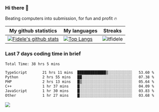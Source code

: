 ### Hi there 👋
<p>Beating computers into submission, for fun and profit 🔥</p>

|My github statistics|My languages|Streaks|
|-|-|-|
|[![Fidele's github stats](https://github-readme-stats.vercel.app/api?username=itfidele&count_private=true&show_icons=true&theme=dark&hide_title=true)](https://github.com/itfidele)|[![Top Langs](https://github-readme-stats.vercel.app/api/top-langs/?username=itfidele&show_icons=true&langs_count=8&theme=dark&layout=compact&hide_title=true)](https://github.com/itfidele)|![itfidele](https://github-readme-streak-stats.herokuapp.com/?user=itfidele&theme=dark)

### Last 7 days coding time in brief
<!--START_SECTION:waka-->

```txt
Total Time: 38 hrs 5 mins

TypeScript       21 hrs 11 mins  █████████████▒░░░░░░░░░░░   53.60 %
Python           2 hrs 55 mins   ██░░░░░░░░░░░░░░░░░░░░░░░   07.38 %
PHP              2 hrs 13 mins   █▒░░░░░░░░░░░░░░░░░░░░░░░   05.64 %
C++              1 hr 37 mins    █░░░░░░░░░░░░░░░░░░░░░░░░   04.09 %
JavaScript       1 hr 30 mins    █░░░░░░░░░░░░░░░░░░░░░░░░   03.83 %
Other            1 hr 27 mins    █░░░░░░░░░░░░░░░░░░░░░░░░   03.68 %
```

<!--END_SECTION:waka-->

![](https://komarev.com/ghpvc/?username=itfidele)
